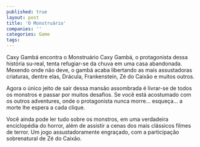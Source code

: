 ```yaml
---
published: true
layout: post
title: 'O Monstruário'
companies: ''
categories: Game
tags: 
---
```

Caxy Gambá encontra o Monstruário Caxy Gambá, o protagonista dessa história su-real, tenta refugiar-se da chuva em uma casa abandonada. Mexendo onde não deve, o gambá acaba libertando as mais assustadoras criaturas, dentre elas, Drácula, Frankenstein, Zé do Caixão e muitos outros.




Agora o único jeito de sair dessa mansão assombrada é livrar-se de todos os monstros e passar por muitos desafios. Se você está acostumado com os outros adventures, onde o protagonista nunca morre... esqueça... a morte lhe espera a cada clique. 




Você ainda pode ler tudo sobre os monstros, em uma verdadeira enciclopédia do horror, além de assistir a cenas dos mais clássicos filmes de terror. Um jogo assustadoramente engraçado, com a participação sobrenatural de Zé do Caixão.


